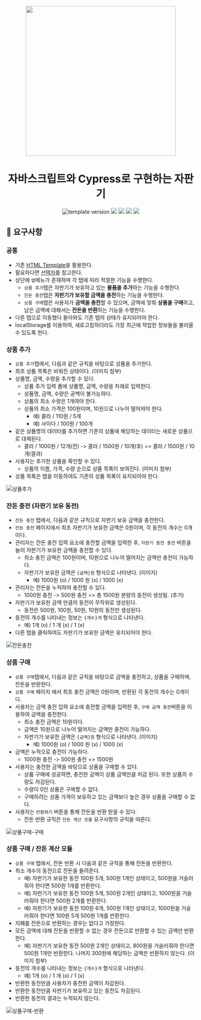<p align="middle" >
  <img src="https://nextstep-storage.s3.ap-northeast-2.amazonaws.com/536baaa17ed346bb851cc9f663edb069" width="400">
</p>
  <h1 align="middle">자바스크립트와 Cypress로 구현하는 자판기</h1>
  <p align="middle">
    <img src="https://img.shields.io/badge/version-1.0.0-blue?style=flat-square" alt="template version"/>
    <img src="https://img.shields.io/badge/language-html-red.svg?style=flat-square"/>
    <img src="https://img.shields.io/badge/language-css-blue.svg?style=flat-square"/>
    <img src="https://img.shields.io/badge/language-js-yellow.svg?style=flat-square"/>
    <img src="https://img.shields.io/badge/license-MIT-brightgreen.svg?style=flat-square"/>
  </p>
</p>

## 📝 요구사항

### **공통**

- 기존 [HTML Template](TEMPLATE.md)을 활용한다.
- 필요하다면 [선택자](SELECTOR.md)를 참고한다.
- 상단에 `탭`메뉴가 존재하며 각 탭에 따라 적절한 기능을 수행한다.
  - `상품 추가`탭은 자판기가 보유하고 있는 **물품을 추가**하는 기능을 수행한다.
  - `잔돈 충전`탭은 **자판기가 보유할 금액을 충전**하는 기능을 수행한다.
  - `상품 구매`탭은 사용자가 **금액을 충전**할 수 있으며, 금액에 맞춰 **상품을 구매**하고, 남은 금액에 대해서는 **잔돈을 반환**하는 기능을 수행한다.
- 다른 탭으로 이동했다 돌아와도 기존 탭의 상태가 유지되어야 한다.
- localStorage를 이용하여, 새로고침하더라도 가장 최근에 작업한 정보들을 불러올 수 있도록 한다.

### **상품 추가**

- `상품 추가`탭에서, 다음과 같은 규칙을 바탕으로 상품을 추가한다.
- 최초 상품 목록은 비워진 상태이다. (이미지 첨부)
- 상품명, 금액, 수량을 추가할 수 있다.
  - 상품 추가 입력 폼에 상품명, 금액, 수량을 차례로 입력한다.
  - 상품명, 금액, 수량은 공백이 불가능하다.
  - 상품의 최소 수량은 1개여야 한다.
  - 상품의 최소 가격은 100원이며, 10원으로 나누어 떨어져야 한다.
    - 예) 콜라 / 110원 / 5개
    - 예) 사이다 / 100원 / 100개
- 같은 상품명의 데이터를 추가하면 기존의 상품에 해당하는 데이터는 새로운 상품으로 대체된다.
  - 콜라 / 1000원 / 12개(전) -> 콜라 / 1500원 / 10개(후) => 콜라 / 1500원 / 10개(결과)
- 사용자는 추가한 상품을 확인할 수 있다.
  - 상품의 이름, 가격, 수량 순으로 상품 목록이 보여진다. (이미지 첨부)
- 상품 목록은 탭을 이동하여도 기존의 상품 목록이 유지되어야 한다.

![상품추가](https://user-images.githubusercontent.com/42544600/132991085-e0f65993-73b6-4f1c-8fa9-65cdd9f61914.gif)

### **잔돈 충전** (자판기 보유 동전)

- `잔돈 충전` 탭에서, 다음과 같은 규칙으로 자판기 보유 금액을 충전한다.
- `잔돈 충전` 페이지에서 최초 자판기가 보유한 금액은 0원이며, 각 동전의 개수는 0개이다.
- 관리자는 잔돈 충전 입력 요소에 충전할 금액을 입력한 후, `자판기 동전 충전` 버튼을 눌러 자판기가 보유한 금액을 충전할 수 있다.
  - 최소 충전 금액은 100원이며, 10원으로 나누어 떨어지는 금액만 충전이 가능하다.
  - 자판기가 보유한 금액은 `{금액}원` 형식으로 나타낸다. (이미지)
    - 예) 1000원 (o) / 1000 원 (x) / 1000 (x)
- 관리자는 잔돈을 누적하여 충전할 수 있다.
  - 1000원 충전 -> 500원 충전 => 총 1500원 분량의 동전이 생성됨. (추가)
- 자판기가 보유한 금액 만큼의 동전이 무작위로 생성된다.
  - 동전은 500원, 100원, 50원, 10원의 동전만 생성된다.
- 동전의 개수를 나타내는 정보는 `{개수}개` 형식으로 나타낸다.
  - 예) 1개 (o) / 1 개 (x) / 1 (x)
- 다른 탭을 클릭하여도 자판기가 보유한 금액은 유지되어야 한다.

![잔돈충전](https://user-images.githubusercontent.com/42544600/132991088-00be61d2-a5ed-4f96-b372-5cffdb7a1e3e.gif)

### **상품 구매**

- `상품 구매`탭에서, 다음과 같은 규칙을 바탕으로 금액을 충전하고, 상품을 구매하며, 잔돈을 반환한다.
- `상품 구매` 페이지 에서 최초 충전 금액은 0원이며, 반환된 각 동전의 개수는 0개이다.
- 사용자는 금액 충전 입력 요소에 충전할 금액을 입력한 후, `구매 금액 충전`버튼을 이용하여 금액을 충전한다.
  - 최소 충전 금액은 10원이다.
  - 금액은 10원으로 나누어 떨어지는 금액만 충전이 가능하다.
  - 자판기가 보유한 금액은 `{금액}원` 형식으로 나타낸다. (이미지)
    - 예) 1000원 (o) / 1000 원 (x) / 1000 (x)
- 금액은 누적으로 충전이 가능하다.
  - 1000원 충전 -> 500원 충전 => 1500원
- 사용자는 충전한 금액을 바탕으로 상품을 구매할 수 있다.
  - 상품 구매에 성공하면, 충전한 금액이 상품 금액만큼 차감 된다. 또한 상품의 수량도 차감된다.
  - 수량이 0인 상품은 구매할 수 없다.
  - 구매하려는 상품 가격이 보유하고 있는 금액보다 높은 경우 상품을 구매할 수 없다.
- 사용자는 `반환하기` 버튼을 통해 잔돈을 반환 받을 수 있다.
  - 잔돈 반환 규칙은 `잔돈 계산 모듈` 요구사항의 규칙을 따른다.

![상품구매-구매](https://user-images.githubusercontent.com/42544600/132991094-0bd51f9e-9883-43af-b9cd-3e9bb2e30ddd.gif)

### **상품 구매 / 잔돈 계산 모듈**

- `상품 구매` 탭에서, 잔돈 반환 시 다음과 같은 규칙을 통해 잔돈을 반환한다.
- 최소 개수의 동전으로 잔돈을 돌려준다.
  - 예) 자판기가 보유한 동전 100원 5개, 500원 1개인 상태이고, 500원을 거슬러줘야 한다면 500원 1개를 반환한다.
  - 예) 자판기가 보유한 동전 100원 5개, 500원 2개인 상태이고, 1000원을 거슬러줘야 한다면 500원 2개를 반환한다.
  - 예) 자판기가 보유한 동전 100원 6개, 500원 1개인 상태이고, 1000원을 거슬러줘야 한다면 100원 5개 500원 1개를 반환한다.
- 지폐를 잔돈으로 반환하는 경우는 없다고 가정한다.
- 모든 금액에 대해 잔돈을 반환할 수 없는 경우 잔돈으로 반환할 수 있는 금액만 반환한다.
  - 예) 자판기가 보유한 동전 500원 2개인 상태이고, 800원을 거슬러줘야 한다면 500원 1개만 반환한다. 나머지 300원에 해당하는 금액은 반환하지 않는다. (이미지 첨부)
- 동전의 개수를 나타내는 정보는 `{개수}개` 형식으로 나타낸다.
  - 예) 1개 (o) / 1 개 (x) / 1 (x)
- 반환한 동전만큼 사용자가 충전한 금액이 차감된다.
- 반환한 동전만큼 자판기가 보유하고 있는 동전도 차감된다.
- 반환한 동전의 결과는 누적되지 않는다.

![상품구매-반환](https://user-images.githubusercontent.com/42544600/132991108-4f1f69e5-de06-45c8-8caa-2e58353a64b3.gif)
